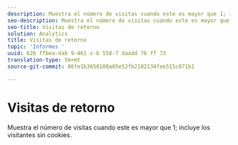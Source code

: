 ```yaml
---
description: Muestra el número de visitas cuando este es mayor que 1; incluye los visitantes sin cookies.
seo-description: Muestra el número de visitas cuando este es mayor que 1; incluye los visitantes sin cookies.
seo-title: Visitas de retorno
solution: Analytics
title: Visitas de retorno
topic: 'Informes '
uuid: 626 ffbea-dab 9-461 c-b 558-7 daadd 76 ff 73
translation-type: tm+mt
source-git-commit: 86fe1b3650100a05e52fb2102134fee515c871b1

---
```



# Visitas de retorno

Muestra el número de visitas cuando este es mayor que 1; incluye los visitantes sin cookies.

